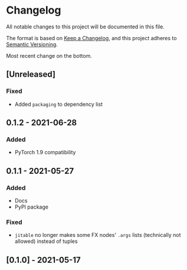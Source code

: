 # Changelog
All notable changes to this project will be documented in this file.

The format is based on [Keep a Changelog](https://keepachangelog.com/en/1.0.0/),
and this project adheres to [Semantic Versioning](https://semver.org/spec/v2.0.0.html).

Most recent change on the bottom.

## [Unreleased]
### Fixed
- Added `packaging` to dependency list

## 0.1.2 - 2021-06-28
### Added
- PyTorch 1.9 compatibility

## 0.1.1 - 2021-05-27
### Added
- Docs
- PyPI package

### Fixed
- `jitable` no longer makes some FX nodes' `.args` lists (technically not allowed) instead of tuples

## [0.1.0] - 2021-05-17
